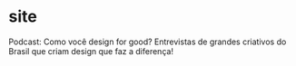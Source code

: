 # site
Podcast: Como você design for good? Entrevistas de grandes criativos do Brasil que criam design que faz a diferença!
